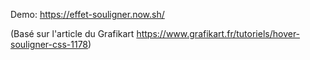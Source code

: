 Demo: https://effet-souligner.now.sh/

(Basé sur l'article du Grafikart https://www.grafikart.fr/tutoriels/hover-souligner-css-1178)
